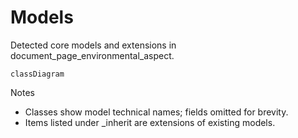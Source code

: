 # Models

Detected core models and extensions in document_page_environmental_aspect.

```mermaid
classDiagram
```

Notes
- Classes show model technical names; fields omitted for brevity.
- Items listed under _inherit are extensions of existing models.
